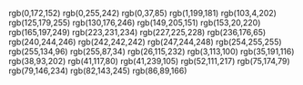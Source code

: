 rgb(0,172,152)
rgb(0,255,242)
rgb(0,37,85)
rgb(1,199,181)
rgb(103,4,202)
rgb(125,179,255)
rgb(130,176,246)
rgb(149,205,151)
rgb(153,20,220)
rgb(165,197,249)
rgb(223,231,234)
rgb(227,225,228)
rgb(236,176,65)
rgb(240,244,246)
rgb(242,242,242)
rgb(247,244,248)
rgb(254,255,255)
rgb(255,134,96)
rgb(255,87,34)
rgb(26,115,232)
rgb(3,113,100)
rgb(35,191,116)
rgb(38,93,202)
rgb(41,117,80)
rgb(41,239,105)
rgb(52,111,217)
rgb(75,174,79)
rgb(79,146,234)
rgb(82,143,245)
rgb(86,89,166)
